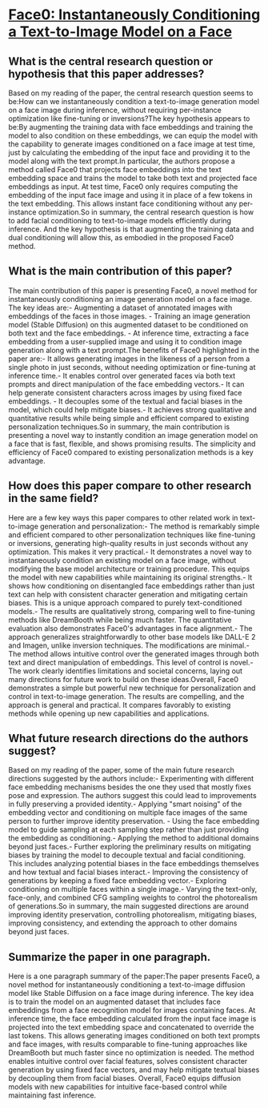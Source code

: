# [Face0: Instantaneously Conditioning a Text-to-Image Model on a Face](https://arxiv.org/abs/2306.06638)

## What is the central research question or hypothesis that this paper addresses?

Based on my reading of the paper, the central research question seems to be:How can we instantaneously condition a text-to-image generation model on a face image during inference, without requiring per-instance optimization like fine-tuning or inversions?The key hypothesis appears to be:By augmenting the training data with face embeddings and training the model to also condition on these embeddings, we can equip the model with the capability to generate images conditioned on a face image at test time, just by calculating the embedding of the input face and providing it to the model along with the text prompt.In particular, the authors propose a method called Face0 that projects face embeddings into the text embedding space and trains the model to take both text and projected face embeddings as input. At test time, Face0 only requires computing the embedding of the input face image and using it in place of a few tokens in the text embedding. This allows instant face conditioning without any per-instance optimization.So in summary, the central research question is how to add facial conditioning to text-to-image models efficiently during inference. And the key hypothesis is that augmenting the training data and dual conditioning will allow this, as embodied in the proposed Face0 method.


## What is the main contribution of this paper?

The main contribution of this paper is presenting Face0, a novel method for instantaneously conditioning an image generation model on a face image. The key ideas are:- Augmenting a dataset of annotated images with embeddings of the faces in those images. - Training an image generation model (Stable Diffusion) on this augmented dataset to be conditioned on both text and the face embeddings. - At inference time, extracting a face embedding from a user-supplied image and using it to condition image generation along with a text prompt.The benefits of Face0 highlighted in the paper are:- It allows generating images in the likeness of a person from a single photo in just seconds, without needing optimization or fine-tuning at inference time.- It enables control over generated faces via both text prompts and direct manipulation of the face embedding vectors.- It can help generate consistent characters across images by using fixed face embeddings. - It decouples some of the textual and facial biases in the model, which could help mitigate biases.- It achieves strong qualitative and quantitative results while being simple and efficient compared to existing personalization techniques.So in summary, the main contribution is presenting a novel way to instantly condition an image generation model on a face that is fast, flexible, and shows promising results. The simplicity and efficiency of Face0 compared to existing personalization methods is a key advantage.


## How does this paper compare to other research in the same field?

Here are a few key ways this paper compares to other related work in text-to-image generation and personalization:- The method is remarkably simple and efficient compared to other personalization techniques like fine-tuning or inversions, generating high-quality results in just seconds without any optimization. This makes it very practical.- It demonstrates a novel way to instantaneously condition an existing model on a face image, without modifying the base model architecture or training procedure. This equips the model with new capabilities while maintaining its original strengths.- It shows how conditioning on disentangled face embeddings rather than just text can help with consistent character generation and mitigating certain biases. This is a unique approach compared to purely text-conditioned models.- The results are qualitatively strong, comparing well to fine-tuning methods like DreamBooth while being much faster. The quantitative evaluation also demonstrates Face0's advantages in face alignment.- The approach generalizes straightforwardly to other base models like DALL-E 2 and Imagen, unlike inversion techniques. The modifications are minimal.- The method allows intuitive control over the generated images through both text and direct manipulation of embeddings. This level of control is novel.- The work clearly identifies limitations and societal concerns, laying out many directions for future work to build on these ideas.Overall, Face0 demonstrates a simple but powerful new technique for personalization and control in text-to-image generation. The results are compelling, and the approach is general and practical. It compares favorably to existing methods while opening up new capabilities and applications.


## What future research directions do the authors suggest?

Based on my reading of the paper, some of the main future research directions suggested by the authors include:- Experimenting with different face embedding mechanisms besides the one they used that mostly fixes pose and expression. The authors suggest this could lead to improvements in fully preserving a provided identity.- Applying "smart noising" of the embedding vector and conditioning on multiple face images of the same person to further improve identity preservation. - Using the face embedding model to guide sampling at each sampling step rather than just providing the embedding as conditioning.- Applying the method to additional domains beyond just faces.- Further exploring the preliminary results on mitigating biases by training the model to decouple textual and facial conditioning. This includes analyzing potential biases in the face embeddings themselves and how textual and facial biases interact.- Improving the consistency of generations by keeping a fixed face embedding vector.- Exploring conditioning on multiple faces within a single image.- Varying the text-only, face-only, and combined CFG sampling weights to control the photorealism of generations.So in summary, the main suggested directions are around improving identity preservation, controlling photorealism, mitigating biases, improving consistency, and extending the approach to other domains beyond just faces.


## Summarize the paper in one paragraph.

Here is a one paragraph summary of the paper:The paper presents Face0, a novel method for instantaneously conditioning a text-to-image diffusion model like Stable Diffusion on a face image during inference. The key idea is to train the model on an augmented dataset that includes face embeddings from a face recognition model for images containing faces. At inference time, the face embedding calculated from the input face image is projected into the text embedding space and concatenated to override the last tokens. This allows generating images conditioned on both text prompts and face images, with results comparable to fine-tuning approaches like DreamBooth but much faster since no optimization is needed. The method enables intuitive control over facial features, solves consistent character generation by using fixed face vectors, and may help mitigate textual biases by decoupling them from facial biases. Overall, Face0 equips diffusion models with new capabilities for intuitive face-based control while maintaining fast inference.
